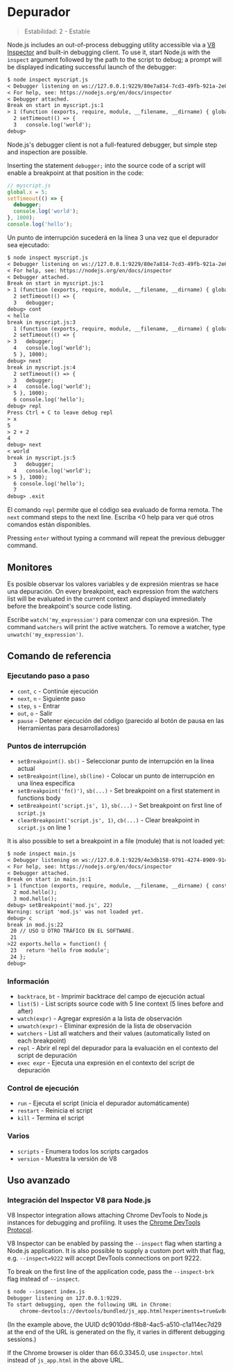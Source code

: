 # Depurador

<!--introduced_in=v0.9.12-->

> Estabilidad: 2 - Estable

<!-- type=misc -->

Node.js includes an out-of-process debugging utility accessible via a [V8 Inspector](#debugger_v8_inspector_integration_for_node_js) and built-in debugging client. To use it, start Node.js with the `inspect` argument followed by the path to the script to debug; a prompt will be displayed indicating successful launch of the debugger:

```txt
$ node inspect myscript.js
< Debugger listening on ws://127.0.0.1:9229/80e7a814-7cd3-49fb-921a-2e02228cd5ba
< For help, see: https://nodejs.org/en/docs/inspector
< Debugger attached.
Break on start in myscript.js:1
> 1 (function (exports, require, module, __filename, __dirname) { global.x = 5;
  2 setTimeout(() => {
  3   console.log('world');
debug>
```

Node.js's debugger client is not a full-featured debugger, but simple step and inspection are possible.

Inserting the statement `debugger;` into the source code of a script will enable a breakpoint at that position in the code:

```js
// myscript.js
global.x = 5;
setTimeout(() => {
  debugger;
  console.log('world');
}, 1000);
console.log('hello');
```

Un punto de interrupción sucederá en la línea 3 una vez que el depurador sea ejecutado:

```txt
$ node inspect myscript.js
< Debugger listening on ws://127.0.0.1:9229/80e7a814-7cd3-49fb-921a-2e02228cd5ba
< For help, see: https://nodejs.org/en/docs/inspector
< Debugger attached.
Break on start in myscript.js:1
> 1 (function (exports, require, module, __filename, __dirname) { global.x = 5;
  2 setTimeout(() => {
  3   debugger;
debug> cont
< hello
break in myscript.js:3
  1 (function (exports, require, module, __filename, __dirname) { global.x = 5;
  2 setTimeout(() => {
> 3   debugger;
  4   console.log('world');
  5 }, 1000);
debug> next
break in myscript.js:4
  2 setTimeout(() => {
  3   debugger;
> 4   console.log('world');
  5 }, 1000);
  6 console.log('hello');
debug> repl
Press Ctrl + C to leave debug repl
> x
5
> 2 + 2
4
debug> next
< world
break in myscript.js:5
  3   debugger;
  4   console.log('world');
> 5 }, 1000);
  6 console.log('hello');
  7
debug> .exit
```

El comando `repl` permite que el código sea evaluado de forma remota. The `next` command steps to the next line. Escriba <0 help</code> para ver qué otros comandos están disponibles.

Pressing `enter` without typing a command will repeat the previous debugger command.

## Monitores

Es posible observar los valores variables y de expresión mientras se hace una depuración. On every breakpoint, each expression from the watchers list will be evaluated in the current context and displayed immediately before the breakpoint's source code listing.

Escribe `watch('my_expression')` para comenzar con una expresión. The command `watchers` will print the active watchers. To remove a watcher, type `unwatch('my_expression')`.

## Comando de referencia

### Ejecutando paso a paso

* `cont`, `c` - Continúe ejecución
* `next`, `n` - Siguiente paso
* `step`, `s` - Entrar
* `out`, `o` - Salir
* `pause` - Detener ejecución del código (parecido al botón de pausa en las Herramientas para desarrolladores)

### Puntos de interrupción

* `setBreakpoint()`. `sb()` - Seleccionar punto de interrupción en la línea actual
* `setBreakpoint(line)`, `sb(line)` - Colocar un punto de interrupción en una línea específica
* `setBreakpoint('fn()')`, `sb(...)` - Set breakpoint on a first statement in functions body
* `setBreakpoint('script.js', 1)`, `sb(...)` - Set breakpoint on first line of `script.js`
* `clearBreakpoint('script.js', 1)`, `cb(...)` - Clear breakpoint in `script.js` on line 1

It is also possible to set a breakpoint in a file (module) that is not loaded yet:

```txt
$ node inspect main.js
< Debugger listening on ws://127.0.0.1:9229/4e3db158-9791-4274-8909-914f7facf3bd
< For help, see: https://nodejs.org/en/docs/inspector
< Debugger attached.
Break on start in main.js:1
> 1 (function (exports, require, module, __filename, __dirname) { const mod = require('./mod.js');
  2 mod.hello();
  3 mod.hello();
debug> setBreakpoint('mod.js', 22)
Warning: script 'mod.js' was not loaded yet.
debug> c
break in mod.js:22
 20 // USO U OTRO TRÁFICO EN EL SOFTWARE.
 21
>22 exports.hello = function() {
 23   return 'hello from module';
 24 };
debug>
```

### Información

* `backtrace`, `bt` - Imprimir backtrace del campo de ejecución actual
* `list(5)` - List scripts source code with 5 line context (5 lines before and after)
* `watch(expr)` - Agregar expresión a la lista de observación
* `unwatch(expr)` - Eliminar expresión de la lista de observación
* `watchers` - List all watchers and their values (automatically listed on each breakpoint)
* `repl` - Abrir el repl del depurador para la evaluación en el contexto del script de depuración
* `exec expr` - Ejecuta una expresión en el contexto del script de depuración

### Control de ejecución

* `run` - Ejecuta el script (inicia el depurador automáticamente)
* `restart` - Reinicia el script
* `kill` - Termina el script

### Varios

* `scripts` - Enumera todos los scripts cargados
* `version` - Muestra la versión de V8

## Uso avanzado

### Integración del Inspector V8 para Node.js

V8 Inspector integration allows attaching Chrome DevTools to Node.js instances for debugging and profiling. It uses the [Chrome DevTools Protocol](https://chromedevtools.github.io/devtools-protocol/).

V8 Inspector can be enabled by passing the `--inspect` flag when starting a Node.js application. It is also possible to supply a custom port with that flag, e.g. `--inspect=9222` will accept DevTools connections on port 9222.

To break on the first line of the application code, pass the `--inspect-brk` flag instead of `--inspect`.

```txt
$ node --inspect index.js
Debugger listening on 127.0.0.1:9229.
To start debugging, open the following URL in Chrome:
    chrome-devtools://devtools/bundled/js_app.html?experiments=true&v8only=true&ws=127.0.0.1:9229/dc9010dd-f8b8-4ac5-a510-c1a114ec7d29
```

(In the example above, the UUID dc9010dd-f8b8-4ac5-a510-c1a114ec7d29 at the end of the URL is generated on the fly, it varies in different debugging sessions.)

If the Chrome browser is older than 66.0.3345.0, use `inspector.html` instead of `js_app.html` in the above URL.